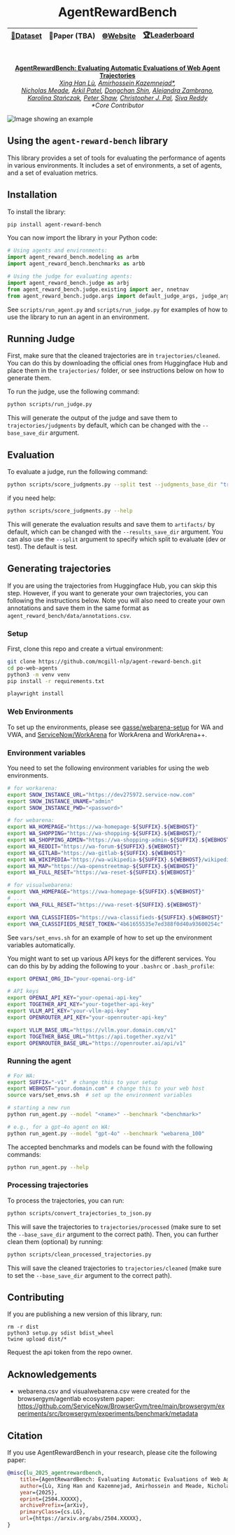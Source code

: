 <div align="center">

# AgentRewardBench

| [**🤗Dataset**](https://huggingface.co/datasets/McGill-NLP/agent-reward-bench) | **📄Paper (TBA)** | [**🌐Website**](https://agent-reward-bench.github.io) | [**🏆Leaderboard**](https://huggingface.co/spaces/McGill-NLP/agent-reward-bench-leaderboard) |
| :--: | :--: | :--: | :--: |

<br>

**[AgentRewardBench: Evaluating Automatic Evaluations of Web Agent Trajectories](#)**  
*[Xing Han Lù](https://xinghanlu.com/), [Amirhossein Kazemnejad*](https://kazemnejad.com/), <br>[Nicholas Meade](https://ncmeade.github.io/), [Arkil Patel](https://arkilpatel.github.io/), [Dongchan Shin](https://scholar.google.com/citations?user=QzZOkfIAAAAJ&hl=en), [Alejandra Zambrano](https://www.linkedin.com/in/alejandra-zambrano-a71092196/), <br>[Karolina Stańczak](https://kstanczak.github.io/), [Peter Shaw](https://www.ptshaw.com/), [Christopher J. Pal](https://sites.google.com/view/christopher-pal), [Siva Reddy](https://sivareddy.in/)*  
*\*Core Contributor*

</div>


![Image showing an example](assets/primary.png)


## Using the `agent-reward-bench` library

This library provides a set of tools for evaluating the performance of agents in various environments. It includes a set of environments, a set of agents, and a set of evaluation metrics.

## Installation

To install the library:

```bash
pip install agent-reward-bench
```

You can now import the library in your Python code:

```python
# Using agents and environments:
import agent_reward_bench.modeling as arbm
import agent_reward_bench.benchmarks as arbb

# Using the judge for evaluating agents:
import agent_reward_bench.judge as arbj
from agent_reward_bench.judge.existing import aer, nnetnav
from agent_reward_bench.judge.args import default_judge_args, judge_args
```

See `scripts/run_agent.py` and `scripts/run_judge.py` for examples of how to use the library to run an agent in an environment.


## Running Judge

First, make sure that the cleaned trajectories are in `trajectories/cleaned`. You can do this by downloading the official ones from Huggingface Hub and place them in the `trajectories/` folder, or see instructions below on how to generate them.

To run the judge, use the following command:
```bash
python scripts/run_judge.py
```

This will generate the output of the judge and save them to `trajectories/judgments` by default, which can be changed with the `--base_save_dir` argument.

## Evaluation

To evaluate a judge, run the following command:

```bash
python scripts/score_judgments.py --split test --judgments_base_dir "trajectories/judgments/" --results_save_dir "artifacts/"
```

if you need help:

```bash
python scripts/score_judgments.py --help
```

This will generate the evaluation results and save them to `artifacts/` by default, which can be changed with the `--results_save_dir` argument.
You can also use the `--split` argument to specify which split to evaluate (dev or test). The default is test.

## Generating trajectories

If you are using the trajectories from Huggingface Hub, you can skip this step. However, if you want to generate your own trajectories, you can following the instructions below. Note you will also need to create your own annotations and save them in the same format as `agent_reward_bench/data/annotations.csv`.

### Setup

First, clone this repo and create a virtual environment:
```bash
git clone https://github.com/mcgill-nlp/agent-reward-bench.git
cd po-web-agents
python3 -m venv venv
pip install -r requirements.txt

playwright install
```

### Web Environments

To set up the environments, please see [gasse/webarena-setup](https://github.com/gasse/webarena-setup/) for WA and VWA, and [ServiceNow/WorkArena](https://github.com/ServiceNow/WorkArena/) for WorkArena and WorkArena++.

### Environment variables

You need to set the following environment variables for using the web environments.

```bash
# for workarena:
export SNOW_INSTANCE_URL="https://dev275972.service-now.com"
export SNOW_INSTANCE_UNAME="admin"
export SNOW_INSTANCE_PWD="<password>"

# for webarena:
export WA_HOMEPAGE="https://wa-homepage-${SUFFIX}.${WEBHOST}"
export WA_SHOPPING="https://wa-shopping-${SUFFIX}.${WEBHOST}/"
export WA_SHOPPING_ADMIN="https://wa-shopping-admin-${SUFFIX}.${WEBHOST}/admin"
export WA_REDDIT="https://wa-forum-${SUFFIX}.${WEBHOST}"
export WA_GITLAB="https://wa-gitlab-${SUFFIX}.${WEBHOST}"
export WA_WIKIPEDIA="https://wa-wikipedia-${SUFFIX}.${WEBHOST}/wikipedia_en_all_maxi_2022-05/A/User:The_other_Kiwix_guy/Landing"
export WA_MAP="https://wa-openstreetmap-${SUFFIX}.${WEBHOST}"
export WA_FULL_RESET="https://wa-reset-${SUFFIX}.${WEBHOST}"

# for visualwebarena:
export VWA_HOMEPAGE="https://vwa-homepage-${SUFFIX}.${WEBHOST}"
# ...
export VWA_FULL_RESET="https://vwa-reset-${SUFFIX}.${WEBHOST}"

export VWA_CLASSIFIEDS="https://vwa-classifieds-${SUFFIX}.${WEBHOST}"
export VWA_CLASSIFIEDS_RESET_TOKEN="4b61655535e7ed388f0d40a93600254c"
```

See `vars/set_envs.sh` for an example of how to set up the environment variables automatically.

You might want to set up various API keys for the different services. You can do this by by adding the following to your `.bashrc` or `.bash_profile`:

```bash
export OPENAI_ORG_ID="your-openai-org-id"

# API keys
export OPENAI_API_KEY="your-openai-api-key"
export TOGETHER_API_KEY="your-together-api-key"
export VLLM_API_KEY="your-vllm-api-key"
export OPENROUTER_API_KEY="your-openrouter-api-key"

export VLLM_BASE_URL="https://vllm.your.domain.com/v1"
export TOGETHER_BASE_URL="https://api.together.xyz/v1"
export OPENROUTER_BASE_URL="https://openrouter.ai/api/v1"
```


### Running the agent

```bash
# For WA:
export SUFFIX="-v1"  # change this to your setup
export WEBHOST="your.domain.com" # change this to your web host
source vars/set_envs.sh  # set up the environment variables

# starting a new run
python run_agent.py --model "<name>" --benchmark "<benchmark>"

# e.g., for a gpt-4o agent on WA:
python run_agent.py --model "gpt-4o" --benchmark "webarena_100"
```

The accepted benchmarks and models can be found with the following commands:

```bash
python run_agent.py --help
```

### Processing trajectories

To process the trajectories, you can run:

```bash
python scripts/convert_trajectories_to_json.py
```

This will save the trajectories to `trajectories/processed` (make sure to set the `--base_save_dir` argument to the correct path). Then, you can further clean them (optional) by running:

```bash
python scripts/clean_processed_trajectories.py 
```
This will save the cleaned trajectories to `trajectories/cleaned` (make sure to set the `--base_save_dir` argument to the correct path).

## Contributing

If you are publishing a new version of this library, run:

```
rm -r dist
python3 setup.py sdist bdist_wheel
twine upload dist/*
```

Request the api token from the repo owner.

## Acknowledgements

* webarena.csv and visualwebarena.csv were created for the browsergym/agentlab ecosystem paper: https://github.com/ServiceNow/BrowserGym/tree/main/browsergym/experiments/src/browsergym/experiments/benchmark/metadata

## Citation

If you use AgentRewardBench in your research, please cite the following paper:

```bibtex
@misc{lu_2025_agentrewardbench,
    title={AgentRewardBench: Evaluating Automatic Evaluations of Web Agent Trajectories}, 
    author={Lù, Xing Han and Kazemnejad, Amirhossein and Meade, Nicholas and Patel, Arkil and Shin, Dongchan and Zambrano, Alejandra and Stańczak, Karolina and Shaw, Peter and Pal, Christopher J. and Reddy, Siva},
    year={2025},
    eprint={2504.XXXXX},
    archivePrefix={arXiv},
    primaryClass={cs.LG},
    url={https://arxiv.org/abs/2504.XXXXX},
}
```